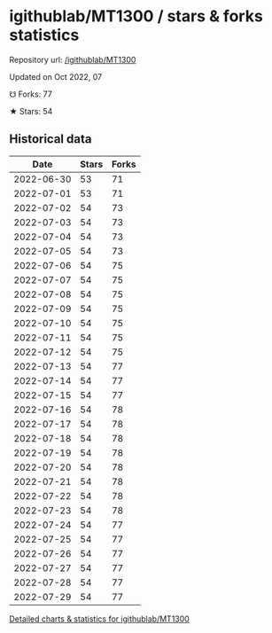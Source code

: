# igithublab/MT1300 / stars & forks statistics

Repository url: [/igithublab/MT1300](https://github.com/igithublab/MT1300)

Updated on Oct 2022, 07

☋ Forks: 77

★ Stars: 54

## Historical data
| Date | Stars | Forks |
|------|-------|-------|
| 2022-06-30 | 53 | 71 | 
| 2022-07-01 | 53 | 71 | 
| 2022-07-02 | 54 | 73 | 
| 2022-07-03 | 54 | 73 | 
| 2022-07-04 | 54 | 73 | 
| 2022-07-05 | 54 | 73 | 
| 2022-07-06 | 54 | 75 | 
| 2022-07-07 | 54 | 75 | 
| 2022-07-08 | 54 | 75 | 
| 2022-07-09 | 54 | 75 | 
| 2022-07-10 | 54 | 75 | 
| 2022-07-11 | 54 | 75 | 
| 2022-07-12 | 54 | 75 | 
| 2022-07-13 | 54 | 77 | 
| 2022-07-14 | 54 | 77 | 
| 2022-07-15 | 54 | 77 | 
| 2022-07-16 | 54 | 78 | 
| 2022-07-17 | 54 | 78 | 
| 2022-07-18 | 54 | 78 | 
| 2022-07-19 | 54 | 78 | 
| 2022-07-20 | 54 | 78 | 
| 2022-07-21 | 54 | 78 | 
| 2022-07-22 | 54 | 78 | 
| 2022-07-23 | 54 | 78 | 
| 2022-07-24 | 54 | 77 | 
| 2022-07-25 | 54 | 77 | 
| 2022-07-26 | 54 | 77 | 
| 2022-07-27 | 54 | 77 | 
| 2022-07-28 | 54 | 77 | 
| 2022-07-29 | 54 | 77 | 


[Detailed charts & statistics for igithublab/MT1300](https://reviewgithub.com/rep/igithublab/MT1300)
